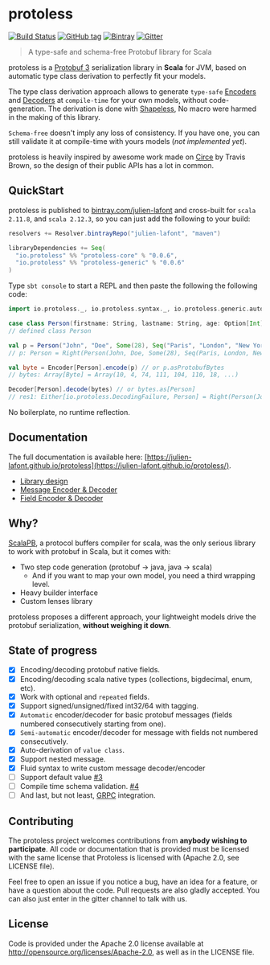 # protoless

[![Build Status](https://travis-ci.org/julien-lafont/protoless.svg)](https://travis-ci.org/julien-lafont/protoless)
[![GitHub tag](https://img.shields.io/github/tag/julien-lafont/protoless.svg)]()
[![Bintray](https://img.shields.io/bintray/v/julien-lafont/maven/protoless-core.svg)]()
[![Gitter](https://img.shields.io/gitter/room/julien-lafont/protoless.js.svg)](https://gitter.im/protoless/Lobby)

> A type-safe and schema-free Protobuf library for Scala

protoless is a [Protobuf 3](https://developers.google.com/protocol-buffers/docs/proto3) serialization
library in **Scala** for JVM, based on automatic type class derivation to perfectly fit your models.

The type class derivation approach allows to generate `type-safe` [Encoders](https://julien-lafont.github.io/protoless/api/io/protoless/Decoder.html)
and [Decoders](https://julien-lafont.github.io/protoless/api/io/protoless/Encoder.html) at `compile-time` for your own models,
without code-generation. The derivation is done with [Shapeless](https://github.com/milessabin/shapeless),
No macro were harmed in the making of this library.

`Schema-free` doesn't imply any loss of consistency. If you have one, you can still validate it at compile-time with yours models (*not implemented yet*).

protoless is heavily inspired by awesome work made on [Circe](http://circe.io) by Travis Brown, so the design of their public APIs has a lot in common.

## QuickStart

protoless is published to [bintray.com/julien-lafont](https://bintray.com/julien-lafont/maven) and cross-built for `scala 2.11.8`, and `scala 2.12.3`, so you can just add the following to your build:

```scala
resolvers += Resolver.bintrayRepo("julien-lafont", "maven")

libraryDependencies += Seq(
  "io.protoless" %% "protoless-core" % "0.0.6",
  "io.protoless" %% "protoless-generic" % "0.0.6"
)
```

Type `sbt console` to start a REPL and then paste the following the following code:

```scala
import io.protoless._, io.protoless.syntax._, io.protoless.generic.auto._

case class Person(firstname: String, lastname: String, age: Option[Int], locations: Seq[String])
// defined class Person

val p = Person("John", "Doe", Some(28), Seq("Paris", "London", "New York"))
// p: Person = Right(Person(John, Doe, Some(28), Seq(Paris, London, New York)

val byte = Encoder[Person].encode(p) // or p.asProtobufBytes
// bytes: Array[Byte] = Array(10, 4, 74, 111, 104, 110, 18, ...)

Decoder[Person].decode(bytes) // or bytes.as[Person]
// res1: Either[io.protoless.DecodingFailure, Person] = Right(Person(John, Doe, Some(28), Seq(Paris, London, New York)))
```

No boilerplate, no runtime reflection.

## Documentation

The full documentation is available here: [https://julien-lafont.github.io/protoless](https://julien-lafont.github.io/protoless/).
 - [Library design](https://julien-lafont.github.io/protoless/design.html)
 - [Message Encoder & Decoder](https://julien-lafont.github.io/protoless/message.html)
 - [Field Encoder & Decoder](https://julien-lafont.github.io/protoless/field.html)

## Why?

[ScalaPB](https://github.com/scalapb/ScalaPB), a protocol buffers compiler for scala, was the only serious library to work with protobuf in Scala, but it comes with:
 * Two step code generation (protobuf -> java, java -> scala)
   * And if you want to map your own model, you need a third wrapping level.
 * Heavy builder interface
 * Custom lenses library

protoless proposes a different approach, your lightweight models drive the protobuf serialization, **without weighing it down**.

##  State of progress

- [x] Encoding/decoding protobuf native fields.
- [x] Encoding/decoding scala native types (collections, bigdecimal, enum, etc).
- [x] Work with optional and `repeated` fields.
- [x] Support signed/unsigned/fixed int32/64 with tagging.
- [x] `Automatic` encoder/decoder for basic protobuf messages (fields numbered consecutively starting from one).
- [x] `Semi-automatic` encoder/decoder for message with fields not numbered consecutively.
- [x] Auto-derivation of `value class`.
- [x] Support nested message.
- [x] Fluid syntax to write custom message decoder/encoder
- [ ] Support default value [#3](https://github.com/julien-lafont/protoless/issues/3)
- [ ] Compile time schema validation. [#4](https://github.com/julien-lafont/protoless/issues/4)
- [ ] And last, but not least, [GRPC](https://grpc.io/) integration.

## Contributing

The protoless project welcomes contributions from **anybody wishing to participate**. All code or documentation that is provided must be licensed with the same license that Protoless is licensed with (Apache 2.0, see LICENSE file).

Feel free to open an issue if you notice a bug, have an idea for a feature, or have a question about the code. Pull requests are also gladly accepted. You can also just enter in the gitter channel to talk with us.

## License

Code is provided under the Apache 2.0 license available at http://opensource.org/licenses/Apache-2.0, as well as in the LICENSE file.

